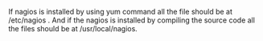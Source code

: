 If nagios is installed by using yum command all the file should be at /etc/nagios .
And if the nagios is installed by compiling the source code all the files should be at /usr/local/nagios.

